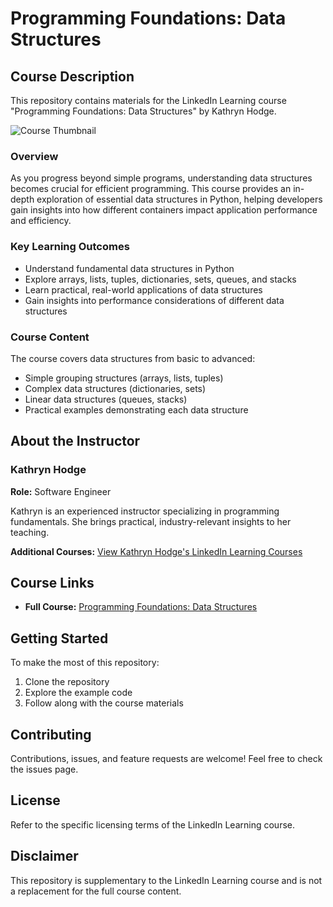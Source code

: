 # Programming Foundations: Data Structures

## Course Description

This repository contains materials for the LinkedIn Learning course "Programming Foundations: Data Structures" by Kathryn Hodge. 

![Course Thumbnail](https://media.licdn.com/dms/image/D560DAQHxm1ogQ0bu3g/learning-public-crop_675_1200/0/1695143297332?e=2147483647&v=beta&t=2ZXMFcky-k_paF3Drss-WW4l974px0vXoUuHnGNQaRI)

### Overview

As you progress beyond simple programs, understanding data structures becomes crucial for efficient programming. This course provides an in-depth exploration of essential data structures in Python, helping developers gain insights into how different containers impact application performance and efficiency.

### Key Learning Outcomes

- Understand fundamental data structures in Python
- Explore arrays, lists, tuples, dictionaries, sets, queues, and stacks
- Learn practical, real-world applications of data structures
- Gain insights into performance considerations of different data structures

### Course Content

The course covers data structures from basic to advanced:
- Simple grouping structures (arrays, lists, tuples)
- Complex data structures (dictionaries, sets)
- Linear data structures (queues, stacks)
- Practical examples demonstrating each data structure

## About the Instructor

### Kathryn Hodge
**Role:** Software Engineer

Kathryn is an experienced instructor specializing in programming fundamentals. She brings practical, industry-relevant insights to her teaching.

**Additional Courses:** [View Kathryn Hodge's LinkedIn Learning Courses](https://www.linkedin.com/learning/instructors/kathryn-hodge)

## Course Links

- **Full Course:** [Programming Foundations: Data Structures](https://www.linkedin.com/learning/programming-foundations-data-structures-22859292?dApp=59033956&leis=LAA)

## Getting Started

To make the most of this repository:
1. Clone the repository
2. Explore the example code
3. Follow along with the course materials

## Contributing

Contributions, issues, and feature requests are welcome! Feel free to check the issues page.

## License

Refer to the specific licensing terms of the LinkedIn Learning course.

## Disclaimer

This repository is supplementary to the LinkedIn Learning course and is not a replacement for the full course content.
 
